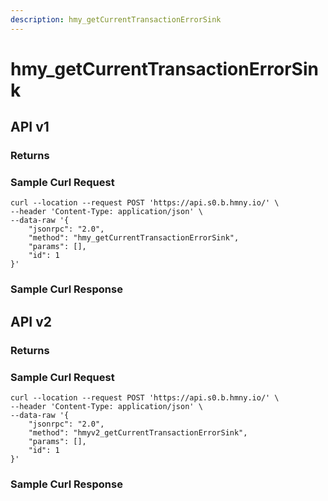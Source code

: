 ```yaml
---
description: hmy_getCurrentTransactionErrorSink
---
```


# hmy_getCurrentTransactionErrorSink

## API v1

### Returns

### Sample Curl Request

```
curl --location --request POST 'https://api.s0.b.hmny.io/' \
--header 'Content-Type: application/json' \
--data-raw '{
    "jsonrpc": "2.0",
    "method": "hmy_getCurrentTransactionErrorSink",
    "params": [],
    "id": 1
}'
```

### Sample Curl Response

## API v2

### Returns

### Sample Curl Request

```
curl --location --request POST 'https://api.s0.b.hmny.io/' \
--header 'Content-Type: application/json' \
--data-raw '{
    "jsonrpc": "2.0",
    "method": "hmyv2_getCurrentTransactionErrorSink",
    "params": [],
    "id": 1
}'
```

### Sample Curl Response
